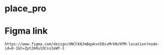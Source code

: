 # place_pro

# Figma link

```
https://www.figma.com/design/dNCCK0JmBqakvn50ivMrkN/HTM-location?node-id=0-1&t=ZptZ4OulDCssIeWT-1

```
